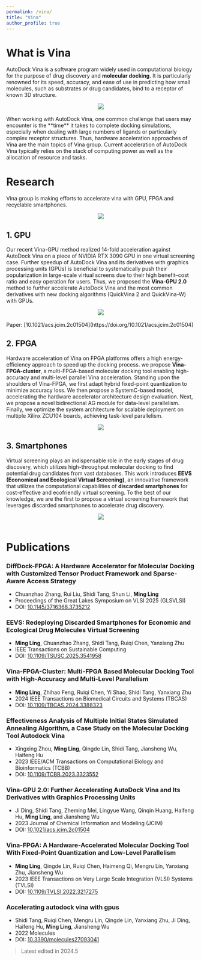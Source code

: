 ```yaml
---
permalink: /vina/
title: "Vina"
author_profile: true
---
```


# What is Vina
AutoDock Vina is a software program widely used in computational biology for the purpose of drug discovery and **molecular docking**. It is particularly renowned for its speed, accuracy, and ease of use in predicting how small molecules, such as substrates or drug candidates, bind to a receptor of known 3D structure.  
<center>
    <img src="..\..\images\my_image\docking.gif" style="width:auto; max-height:300px;">  
</center>
<br>
When working with AutoDock Vina, one common challenge that users may encounter is the **time** it takes to complete docking simulations, especially when dealing with large numbers of ligands or particularly complex receptor structures. 
Thus, hardware acceleration approaches of Vina are the main topics of Vina group. Current acceleration of AutoDock Vina typically relies on the stack of computing power as well as the allocation of resource and tasks. 

# Research
Vina group is making efforts to accelerate vina with GPU, FPGA and recyclable smartphones.  
<center>
    <img src="..\..\images\my_image\vina-acceleration.png" style="width:auto; max-height:400px;">
</center>

## 1. GPU
Our recent Vina-GPU method realized 14-fold acceleration against AutoDock Vina on a piece of NVIDIA RTX 3090 GPU in one virtual screening case. Further speedup of AutoDock Vina and its derivatives with graphics processing units (GPUs) is beneficial to systematically push their popularization in large-scale virtual screens due to their high benefit–cost ratio and easy operation for users. Thus, we proposed the **Vina-GPU 2.0** method to further accelerate AutoDock Vina and the most common derivatives with new docking algorithms (QuickVina 2 and QuickVina-W) with GPUs.  
<center>
    <img src="..\..\images\my_image\vina-gpu2.0.jpeg" style="width:auto; max-height:400px;">
</center>
<br>
Paper: [10.1021/acs.jcim.2c01504](https://doi.org/10.1021/acs.jcim.2c01504)

## 2. FPGA
Hardware acceleration of Vina on FPGA platforms offers a high energy-efficiency approach to speed up the docking process. we propose **Vina-FPGA-cluster**, a multi-FPGA-based molecular docking tool enabling high-accuracy and multi-level parallel Vina acceleration. Standing upon the shoulders of Vina-FPGA, we first adapt hybrid fixed-point quantization to minimize accuracy loss. We then propose a SystemC-based model, accelerating the hardware accelerator architecture design evaluation. Next, we propose a novel bidirectional AG module for data-level parallelism. Finally, we optimize the system architecture for scalable deployment on multiple Xilinx ZCU104 boards, achieving task-level parallelism.  
<center>
    <img src="..\..\images\my_image\vina-fpga-cluster.png" style="width:auto; max-height:400px;">
</center>

## 3. Smartphones
Virtual screening plays an indispensable role in the early stages of drug discovery, which utilizes high-throughput molecular docking to find potential drug candidates from vast databases. This work introduces **EEVS (Economical and Ecological Virtual Screening)**, an innovative framework that utilizes the computational capabilities of **discarded smartphones** for cost-effective and ecofriendly virtual screening. To the best of our knowledge, we are the first to propose a virtual screening framework that leverages discarded smartphones to accelerate drug discovery.
<center>
    <img src="..\..\images\my_image\vina-eevs.png" style="width:auto; max-height:400px;">
</center>
<br>

# Publications

### DiffDock-FPGA: A Hardware Accelerator for Molecular Docking with Customized Tensor Product Framework and Sparse-Aware Access Strategy
- Chuanzhao Zhang, Rui Liu, Shidi Tang, Shun Li, **Ming Ling**
- Proceedings of the Great Lakes Symposium on VLSI 2025 (GLSVLSI)
- DOI: [10.1145/3716368.3735212](https://dl.acm.org/doi/full/10.1145/3716368.3735212)

### EEVS: Redeploying Discarded Smartphones for Economic and Ecological Drug Molecules Virtual Screening
- **Ming Ling**, Chuanzhao Zhang, Shidi Tang, Ruiqi Chen, Yanxiang Zhu
- IEEE Transactions on Sustainable Computing
- DOI: [10.1109/TSUSC.2025.3541958](https://ieeexplore.ieee.org/abstract/document/10884806)

### Vina-FPGA-Cluster: Multi-FPGA Based Molecular Docking Tool with High-Accuracy and Multi-Level Parallelism
- **Ming Ling**, Zhihao Feng, Ruiqi Chen, Yi Shao, Shidi Tang, Yanxiang Zhu
- 2024 IEEE Transactions on Biomedical Circuits and Systems (TBCAS)
- DOI: [10.1109/TBCAS.2024.3388323](https://doi.org/10.1109/TBCAS.2024.3388323)

### Effectiveness Analysis of Multiple Initial States Simulated Annealing Algorithm, a Case Study on the Molecular Docking Tool Autodock Vina
- Xingxing Zhou, **Ming Ling**, Qingde Lin, Shidi Tang, Jiansheng Wu, Haifeng Hu
- 2023 IEEE/ACM Transactions on Computational Biology and Bioinformatics (TCBB)
- DOI: [10.1109/TCBB.2023.3323552](https://doi.org/10.1109/TCBB.2023.3323552)

### Vina-GPU 2.0: Further Accelerating AutoDock Vina and Its Derivatives with Graphics Processing Units
- Ji Ding, Shidi Tang, Zheming Mei, Lingyue Wang, Qinqin Huang, Haifeng Hu, **Ming Ling**, and Jiansheng Wu  
- 2023 Journal of Chemical Information and Modeling (JCIM)
- DOI: [10.1021/acs.jcim.2c01504](https://doi.org/10.1021/acs.jcim.2c01504)

### Vina-FPGA: A Hardware-Accelerated Molecular Docking Tool With Fixed-Point Quantization and Low-Level Parallelism
- **Ming Ling**, Qingde Lin, Ruiqi Chen, Haimeng Qi, Mengru Lin, Yanxiang Zhu, Jiansheng Wu
- 2023 IEEE Transactions on Very Large Scale Integration (VLSI) Systems (TVLSI)
- DOI: [10.1109/TVLSI.2022.3217275](https://doi.org/10.1109/TVLSI.2022.3217275)

### Accelerating autodock vina with gpus
- Shidi Tang, Ruiqi Chen, Mengru Lin, Qingde Lin, Yanxiang Zhu, Ji Ding, Haifeng Hu, **Ming Ling**, Jiansheng Wu
- 2022 Molecules
- DOI: [10.3390/molecules27093041](https://doi.org/10.3390/molecules27093041)

> Latest edited in 2024.5